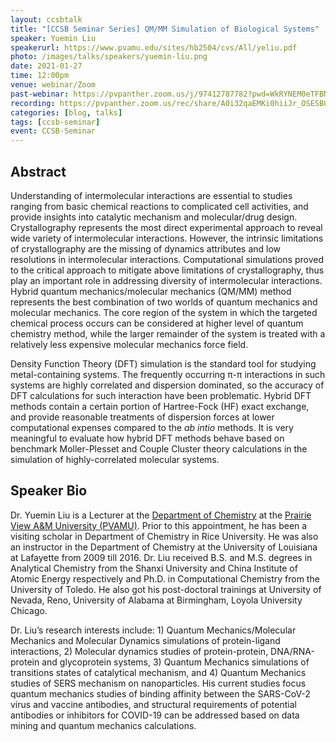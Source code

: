 ```yaml
---
layout: ccsbtalk
title: "[CCSB Seminar Series] QM/MM Simulation of Biological Systems"
speaker: Yuemin Liu
speakerurl: https://www.pvamu.edu/sites/hb2504/cvs/All/yeliu.pdf
photo: /images/talks/speakers/yuemin-liu.png
date: 2021-01-27
time: 12:00pm
venue: webinar/Zoom
past-webinar: https://pvpanther.zoom.us/j/97412787782?pwd=WkRYNEM0eTFBNXFURk95ZEswQXFPUT09
recording: https://pvpanther.zoom.us/rec/share/A0i32qaEMKi0hiiJr_OSESBUsm-L12PCJhtYEC-29MdXQztEGTFoSF6ugPUlJT9-.uzBIIvrddEndvPNl
categories: [blog, talks]
tags: [ccsb-seminar]
event: CCSB-Seminar
---
```



## Abstract

Understanding of intermolecular interactions are essential to studies ranging from basic chemical reactions to complicated cell activities, and provide insights into catalytic mechanism and molecular/drug design. Crystallography represents the most direct experimental approach to reveal wide variety of intermolecular interactions. However, the intrinsic limitations of crystallography are the missing of dynamics attributes and low resolutions in intermolecular interactions. Computational simulations proved to the critical approach to mitigate above limitations of crystallography, thus play an important role in addressing diversity of intermolecular interactions. Hybrid quantum mechanics/molecular mechanics (QM/MM) method represents the best combination of two worlds of quantum mechanics and molecular mechanics. The core region of the system in which the targeted chemical process occurs can be considered at higher level of quantum chemistry method, while the larger remainder of the system is treated with a relatively less expensive molecular mechanics force field.

Density Function Theory (DFT) simulation is the standard tool for studying metal-containing systems. The frequently occurring π-π interactions in such systems are highly correlated and dispersion dominated, so the accuracy of DFT calculations for such interaction have been problematic. Hybrid DFT methods contain a certain portion of Hartree-Fock (HF) exact exchange, and provide reasonable treatments of dispersion forces at lower computational expenses compared to the *ab intio* methods. It is very meaningful to evaluate how hybrid DFT methods behave based on benchmark Moller-Plesset and Couple Cluster theory calculations in the simulation of highly-correlated molecular systems.


## Speaker Bio

Dr. Yuemin Liu is a Lecturer at the [Department of Chemistry](https://www.pvamu.edu/bcas/departments/chemistry/) at the [Prairie View A&M University (PVAMU)](https://pvamu.edu/). Prior to this appointment, he has been a visiting scholar in Department of Chemistry in Rice University. He was also an instructor in the Department of Chemistry at the University of Louisiana at Lafayette from 2009 till 2016. Dr. Liu received B.S. and M.S. degrees in Analytical Chemistry from the Shanxi University and China Institute of Atomic Energy respectively and Ph.D. in Computational Chemistry from the University of Toledo. He also got his post-doctoral trainings at University of Nevada, Reno, University of Alabama at Birmingham, Loyola University Chicago.  

Dr. Liu’s research interests include: 1) Quantum Mechanics/Molecular Mechanics and Molecular Dynamics simulations of protein-ligand interactions, 2) Molecular dynamics studies of protein-protein, DNA/RNA-protein and glycoprotein systems, 3) Quantum Mechanics simulations of transitions states of catalytical mechanism, and 4) Quantum Mechanics studies of SERS mechanism on nanoparticles. His current studies focus quantum mechanics studies of binding affinity between the SARS-CoV-2 virus and vaccine antibodies, and structural requirements of potential antibodies or inhibitors for COVID-19 can be addressed based on data mining and quantum mechanics calculations.

